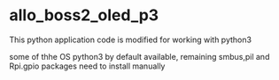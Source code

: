 # allo_boss2_oled_p3

This python application code is modified for working with python3

some of thhe OS python3 by default available, remaining smbus,pil and Rpi.gpio packages need to install manually
